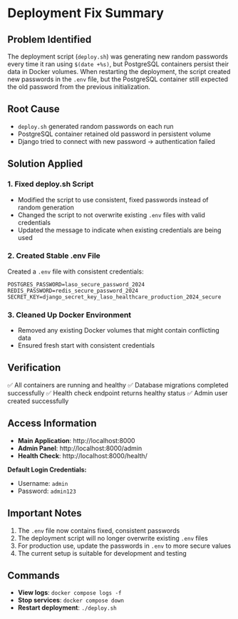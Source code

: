 # Deployment Fix Summary

## Problem Identified
The deployment script (`deploy.sh`) was generating new random passwords every time it ran using `$(date +%s)`, but PostgreSQL containers persist their data in Docker volumes. When restarting the deployment, the script created new passwords in the `.env` file, but the PostgreSQL container still expected the old password from the previous initialization.

## Root Cause
- `deploy.sh` generated random passwords on each run
- PostgreSQL container retained old password in persistent volume
- Django tried to connect with new password → authentication failed

## Solution Applied

### 1. Fixed deploy.sh Script
- Modified the script to use consistent, fixed passwords instead of random generation
- Changed the script to not overwrite existing `.env` files with valid credentials
- Updated the message to indicate when existing credentials are being used

### 2. Created Stable .env File
Created a `.env` file with consistent credentials:
```
POSTGRES_PASSWORD=laso_secure_password_2024
REDIS_PASSWORD=redis_secure_password_2024
SECRET_KEY=django_secret_key_laso_healthcare_production_2024_secure
```

### 3. Cleaned Up Docker Environment
- Removed any existing Docker volumes that might contain conflicting data
- Ensured fresh start with consistent credentials

## Verification
✅ All containers are running and healthy
✅ Database migrations completed successfully
✅ Health check endpoint returns healthy status
✅ Admin user created successfully

## Access Information
- **Main Application**: http://localhost:8000
- **Admin Panel**: http://localhost:8000/admin
- **Health Check**: http://localhost:8000/health/

**Default Login Credentials:**
- Username: `admin`
- Password: `admin123`

## Important Notes
1. The `.env` file now contains fixed, consistent passwords
2. The deployment script will no longer overwrite existing `.env` files
3. For production use, update the passwords in `.env` to more secure values
4. The current setup is suitable for development and testing

## Commands
- **View logs**: `docker compose logs -f`
- **Stop services**: `docker compose down`
- **Restart deployment**: `./deploy.sh`